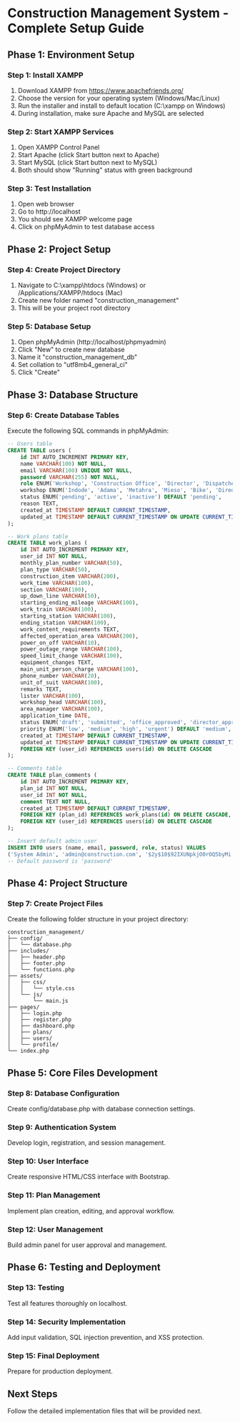 # Construction Management System - Complete Setup Guide

## Phase 1: Environment Setup

### Step 1: Install XAMPP

1. Download XAMPP from https://www.apachefriends.org/
2. Choose the version for your operating system (Windows/Mac/Linux)
3. Run the installer and install to default location (C:\xampp on Windows)
4. During installation, make sure Apache and MySQL are selected

### Step 2: Start XAMPP Services

1. Open XAMPP Control Panel
2. Start Apache (click Start button next to Apache)
3. Start MySQL (click Start button next to MySQL)
4. Both should show "Running" status with green background

### Step 3: Test Installation

1. Open web browser
2. Go to http://localhost
3. You should see XAMPP welcome page
4. Click on phpMyAdmin to test database access

## Phase 2: Project Setup

### Step 4: Create Project Directory

1. Navigate to C:\xampp\htdocs (Windows) or /Applications/XAMPP/htdocs (Mac)
2. Create new folder named "construction_management"
3. This will be your project root directory

### Step 5: Database Setup

1. Open phpMyAdmin (http://localhost/phpmyadmin)
2. Click "New" to create new database
3. Name it "construction_management_db"
4. Set collation to "utf8mb4_general_ci"
5. Click "Create"

## Phase 3: Database Structure

### Step 6: Create Database Tables

Execute the following SQL commands in phpMyAdmin:

```sql
-- Users table
CREATE TABLE users (
    id INT AUTO_INCREMENT PRIMARY KEY,
    name VARCHAR(100) NOT NULL,
    email VARCHAR(100) UNIQUE NOT NULL,
    password VARCHAR(255) NOT NULL,
    role ENUM('Workshop', 'Construction Office', 'Director', 'Dispatcher') NOT NULL,
    workshop ENUM('Indode', 'Adama', 'Metahra', 'Mieso', 'Bike', 'Diredawa', 'Adigal', 'Dewanle', 'Nagad') NULL,
    status ENUM('pending', 'active', 'inactive') DEFAULT 'pending',
    reason TEXT,
    created_at TIMESTAMP DEFAULT CURRENT_TIMESTAMP,
    updated_at TIMESTAMP DEFAULT CURRENT_TIMESTAMP ON UPDATE CURRENT_TIMESTAMP
);

-- Work plans table
CREATE TABLE work_plans (
    id INT AUTO_INCREMENT PRIMARY KEY,
    user_id INT NOT NULL,
    monthly_plan_number VARCHAR(50),
    plan_type VARCHAR(50),
    construction_item VARCHAR(200),
    work_time VARCHAR(100),
    section VARCHAR(100),
    up_down_line VARCHAR(50),
    starting_ending_mileage VARCHAR(100),
    work_train VARCHAR(100),
    starting_station VARCHAR(100),
    ending_station VARCHAR(100),
    work_content_requirements TEXT,
    affected_operation_area VARCHAR(200),
    power_on_off VARCHAR(10),
    power_outage_range VARCHAR(100),
    speed_limit_change VARCHAR(100),
    equipment_changes TEXT,
    main_unit_person_charge VARCHAR(100),
    phone_number VARCHAR(20),
    unit_of_suit VARCHAR(100),
    remarks TEXT,
    lister VARCHAR(100),
    workshop_head VARCHAR(100),
    area_manager VARCHAR(100),
    application_time DATE,
    status ENUM('draft', 'submitted', 'office_approved', 'director_approved', 'scheduled', 'rejected') DEFAULT 'draft',
    priority ENUM('low', 'medium', 'high', 'urgent') DEFAULT 'medium',
    created_at TIMESTAMP DEFAULT CURRENT_TIMESTAMP,
    updated_at TIMESTAMP DEFAULT CURRENT_TIMESTAMP ON UPDATE CURRENT_TIMESTAMP,
    FOREIGN KEY (user_id) REFERENCES users(id) ON DELETE CASCADE
);

-- Comments table
CREATE TABLE plan_comments (
    id INT AUTO_INCREMENT PRIMARY KEY,
    plan_id INT NOT NULL,
    user_id INT NOT NULL,
    comment TEXT NOT NULL,
    created_at TIMESTAMP DEFAULT CURRENT_TIMESTAMP,
    FOREIGN KEY (plan_id) REFERENCES work_plans(id) ON DELETE CASCADE,
    FOREIGN KEY (user_id) REFERENCES users(id) ON DELETE CASCADE
);

-- Insert default admin user
INSERT INTO users (name, email, password, role, status) VALUES
('System Admin', 'admin@construction.com', '$2y$10$92IXUNpkjO0rOQ5byMi.Ye4oKoEa3Ro9llC/.og/at2.uheWG/igi', 'Director', 'active');
-- Default password is 'password'
```

## Phase 4: Project Structure

### Step 7: Create Project Files

Create the following folder structure in your project directory:

```
construction_management/
├── config/
│   └── database.php
├── includes/
│   ├── header.php
│   ├── footer.php
│   └── functions.php
├── assets/
│   ├── css/
│   │   └── style.css
│   └── js/
│       └── main.js
├── pages/
│   ├── login.php
│   ├── register.php
│   ├── dashboard.php
│   ├── plans/
│   ├── users/
│   └── profile/
└── index.php
```

## Phase 5: Core Files Development

### Step 8: Database Configuration

Create config/database.php with database connection settings.

### Step 9: Authentication System

Develop login, registration, and session management.

### Step 10: User Interface

Create responsive HTML/CSS interface with Bootstrap.

### Step 11: Plan Management

Implement plan creation, editing, and approval workflow.

### Step 12: User Management

Build admin panel for user approval and management.

## Phase 6: Testing and Deployment

### Step 13: Testing

Test all features thoroughly on localhost.

### Step 14: Security Implementation

Add input validation, SQL injection prevention, and XSS protection.

### Step 15: Final Deployment

Prepare for production deployment.

## Next Steps

Follow the detailed implementation files that will be provided next.
